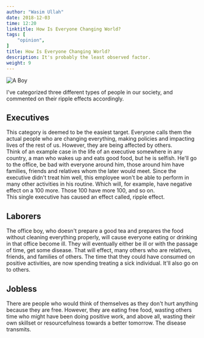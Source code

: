```yaml
---
author: "Wasim Ullah"
date: 2018-12-03
time: 12:20
linktitle: How Is Everyone Changing World?
tags: [
    "opinion",
]
title: How Is Everyone Changing World?
description: It's probably the least observed factor.
weight: 9
---
```


![A Boy](/images/boy.jpg)

I've categorized three different types of people in our society, and commented on their ripple effects accordingly.

## Executives
This category is deemed to be the easiest target. Everyone calls them the actual people who are changing everything, making policies and impacting lives of the rest of us. However, they are being affected by others.<br>
Think of an example case in the life of an executive somewhere in any country, a man who wakes up and eats good food, but he is selfish. He'll go to the office, be bad with everyone around him, those around him have families, friends and relatives whom the later would meet. Since the executive didn't treat him well, this employee won't be able to perform in many other activities in his routine. Which will, for example, have negative effect on a 100 more. Those 100 have more 100, and so on.<br>
This single executive has caused an effect called, ripple effect.

## Laborers
The office boy, who doesn't prepare a good tea and prepares the food without cleaning everything properly, will cause everyone eating or drinking in that office become ill. They will eventually either be ill or with the passage of time, get some disease. That will effect, many others who are relatives, friends, and families of others. The time that they could have consumed on positive activities, are now spending treating a sick individual. It'll also go on to others.

## Jobless
There are people who would think of themselves as they don't hurt anything because they are free. However, they are eating free food, wasting others time who might have been doing positive work, and above all, wasting their own skillset or resourcefulness towards a better tomorrow. The disease transmits.
